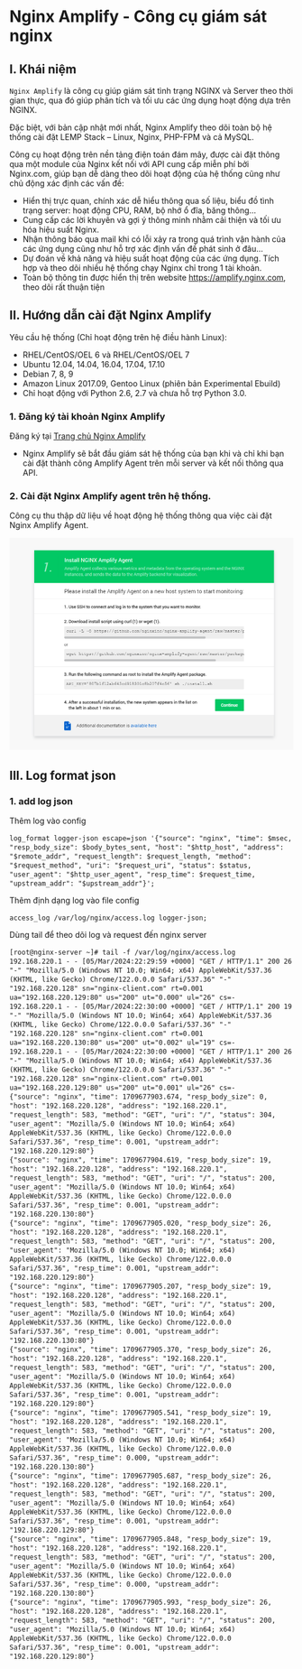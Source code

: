 # Nginx Amplify - Công cụ giám sát nginx 

## I. Khái niệm 

`Nginx Amplify` là công cụ giúp giám sát tình trạng NGINX và Server theo thời gian thực, qua đó giúp phân tích và tối ưu các ứng dụng hoạt động dựa trên NGINX.

Đặc biệt, với bản cập nhật mới nhất, Nginx Amplify theo dõi toàn bộ hệ thống cài đặt LEMP Stack – Linux, Nginx, PHP-FPM và cả MySQL.

Công cụ hoạt động trên nền tảng điện toán đám mây, được cài đặt thông qua một module của Nginx kết nối với API cung cấp miễn phí bởi Nginx.com, giúp bạn dễ dàng theo dõi hoạt động của hệ thống cũng như chủ động xác định các vấn đề:
- Hiển thị trực quan, chính xác dễ hiểu thông qua số liệu, biểu đồ tình trạng server: hoạt động CPU, RAM, bộ nhớ ổ đĩa, băng thông…
- Cung cấp các lời khuyên và gợi ý thông minh nhằm cải thiện và tối ưu hóa hiệu suất Nginx.
- Nhận thông báo qua mail khi có lỗi xảy ra trong quá trình vận hành của các ứng dụng cũng như hỗ trợ xác định vấn đề phát sinh ở đâu…
- Dự đoán về khả năng và hiệu suất hoạt động của các ứng dụng.
Tích hợp và theo dõi nhiều hệ thống chạy Nginx chỉ trong 1 tài khoản.
- Toàn bộ thông tin được hiển thị trên website https://amplify.nginx.com, theo dõi rất thuận tiện

## II. Hướng dẫn cài đặt Nginx Amplify
Yêu cầu hệ thống (Chỉ hoạt động trên hệ điều hành Linux): 
- RHEL/CentOS/OEL 6 và RHEL/CentOS/OEL 7
- Ubuntu 12.04, 14.04, 16.04, 17.04, 17.10
- Debian 7, 8, 9
- Amazon Linux 2017.09, Gentoo Linux (phiên bản Experimental Ebuild)
- Chỉ hoạt động với Python 2.6, 2.7 và chưa hỗ trợ Python 3.0.

### 1. Đăng ký tài khoản Nginx Amplify

Đăng ký tại [Trang chủ Nginx Amplify](https://amplify.nginx.com/login)

- Nginx Amplify sẽ bắt đầu giám sát hệ thống của bạn khi và chỉ khi bạn cài đặt thành công Amplify Agent trên mỗi server và kết nối thông qua API.

### 2. Cài đặt Nginx Amplify agent trên hệ thống.
Công cụ thu thập dữ liệu về hoạt động hệ thống thông qua việc cài đặt Nginx Amplify Agent.

![nginx amplify](https://github.com/Duc-NA/BaseProject/blob/main/Document/Document_Images/linux/nginx_amplify.png)

## III. Log format json 

### 1. add log json
Thêm log vào config
```
log_format logger-json escape=json '{"source": "nginx", "time": $msec, "resp_body_size": $body_bytes_sent, "host": "$http_host", "address": "$remote_addr", "request_length": $request_length, "method": "$request_method", "uri": "$request_uri", "status": $status,  "user_agent": "$http_user_agent", "resp_time": $request_time, "upstream_addr": "$upstream_addr"}';
```

Thêm định dạng log vào file config
```
access_log /var/log/nginx/access.log logger-json;
```
Dùng tail để theo dõi log và request đến nginx server 
```
[root@nginx-server ~]# tail -f /var/log/nginx/access.log
192.168.220.1 - - [05/Mar/2024:22:29:59 +0000] "GET / HTTP/1.1" 200 26 "-" "Mozilla/5.0 (Windows NT 10.0; Win64; x64) AppleWebKit/537.36 (KHTML, like Gecko) Chrome/122.0.0.0 Safari/537.36" "-" "192.168.220.128" sn="nginx-client.com" rt=0.001 ua="192.168.220.129:80" us="200" ut="0.000" ul="26" cs=-
192.168.220.1 - - [05/Mar/2024:22:30:00 +0000] "GET / HTTP/1.1" 200 19 "-" "Mozilla/5.0 (Windows NT 10.0; Win64; x64) AppleWebKit/537.36 (KHTML, like Gecko) Chrome/122.0.0.0 Safari/537.36" "-" "192.168.220.128" sn="nginx-client.com" rt=0.001 ua="192.168.220.130:80" us="200" ut="0.002" ul="19" cs=-
192.168.220.1 - - [05/Mar/2024:22:30:00 +0000] "GET / HTTP/1.1" 200 26 "-" "Mozilla/5.0 (Windows NT 10.0; Win64; x64) AppleWebKit/537.36 (KHTML, like Gecko) Chrome/122.0.0.0 Safari/537.36" "-" "192.168.220.128" sn="nginx-client.com" rt=0.001 ua="192.168.220.129:80" us="200" ut="0.001" ul="26" cs=-
{"source": "nginx", "time": 1709677903.674, "resp_body_size": 0, "host": "192.168.220.128", "address": "192.168.220.1", "request_length": 583, "method": "GET", "uri": "/", "status": 304,  "user_agent": "Mozilla/5.0 (Windows NT 10.0; Win64; x64) AppleWebKit/537.36 (KHTML, like Gecko) Chrome/122.0.0.0 Safari/537.36", "resp_time": 0.001, "upstream_addr": "192.168.220.129:80"}
{"source": "nginx", "time": 1709677904.619, "resp_body_size": 19, "host": "192.168.220.128", "address": "192.168.220.1", "request_length": 583, "method": "GET", "uri": "/", "status": 200,  "user_agent": "Mozilla/5.0 (Windows NT 10.0; Win64; x64) AppleWebKit/537.36 (KHTML, like Gecko) Chrome/122.0.0.0 Safari/537.36", "resp_time": 0.001, "upstream_addr": "192.168.220.130:80"}
{"source": "nginx", "time": 1709677905.020, "resp_body_size": 26, "host": "192.168.220.128", "address": "192.168.220.1", "request_length": 583, "method": "GET", "uri": "/", "status": 200,  "user_agent": "Mozilla/5.0 (Windows NT 10.0; Win64; x64) AppleWebKit/537.36 (KHTML, like Gecko) Chrome/122.0.0.0 Safari/537.36", "resp_time": 0.001, "upstream_addr": "192.168.220.129:80"}
{"source": "nginx", "time": 1709677905.207, "resp_body_size": 19, "host": "192.168.220.128", "address": "192.168.220.1", "request_length": 583, "method": "GET", "uri": "/", "status": 200,  "user_agent": "Mozilla/5.0 (Windows NT 10.0; Win64; x64) AppleWebKit/537.36 (KHTML, like Gecko) Chrome/122.0.0.0 Safari/537.36", "resp_time": 0.001, "upstream_addr": "192.168.220.130:80"}
{"source": "nginx", "time": 1709677905.370, "resp_body_size": 26, "host": "192.168.220.128", "address": "192.168.220.1", "request_length": 583, "method": "GET", "uri": "/", "status": 200,  "user_agent": "Mozilla/5.0 (Windows NT 10.0; Win64; x64) AppleWebKit/537.36 (KHTML, like Gecko) Chrome/122.0.0.0 Safari/537.36", "resp_time": 0.001, "upstream_addr": "192.168.220.129:80"}
{"source": "nginx", "time": 1709677905.541, "resp_body_size": 19, "host": "192.168.220.128", "address": "192.168.220.1", "request_length": 583, "method": "GET", "uri": "/", "status": 200,  "user_agent": "Mozilla/5.0 (Windows NT 10.0; Win64; x64) AppleWebKit/537.36 (KHTML, like Gecko) Chrome/122.0.0.0 Safari/537.36", "resp_time": 0.000, "upstream_addr": "192.168.220.130:80"}
{"source": "nginx", "time": 1709677905.687, "resp_body_size": 26, "host": "192.168.220.128", "address": "192.168.220.1", "request_length": 583, "method": "GET", "uri": "/", "status": 200,  "user_agent": "Mozilla/5.0 (Windows NT 10.0; Win64; x64) AppleWebKit/537.36 (KHTML, like Gecko) Chrome/122.0.0.0 Safari/537.36", "resp_time": 0.001, "upstream_addr": "192.168.220.129:80"}
{"source": "nginx", "time": 1709677905.848, "resp_body_size": 19, "host": "192.168.220.128", "address": "192.168.220.1", "request_length": 583, "method": "GET", "uri": "/", "status": 200,  "user_agent": "Mozilla/5.0 (Windows NT 10.0; Win64; x64) AppleWebKit/537.36 (KHTML, like Gecko) Chrome/122.0.0.0 Safari/537.36", "resp_time": 0.000, "upstream_addr": "192.168.220.130:80"}
{"source": "nginx", "time": 1709677905.993, "resp_body_size": 26, "host": "192.168.220.128", "address": "192.168.220.1", "request_length": 583, "method": "GET", "uri": "/", "status": 200,  "user_agent": "Mozilla/5.0 (Windows NT 10.0; Win64; x64) AppleWebKit/537.36 (KHTML, like Gecko) Chrome/122.0.0.0 Safari/537.36", "resp_time": 0.001, "upstream_addr": "192.168.220.129:80"}
```